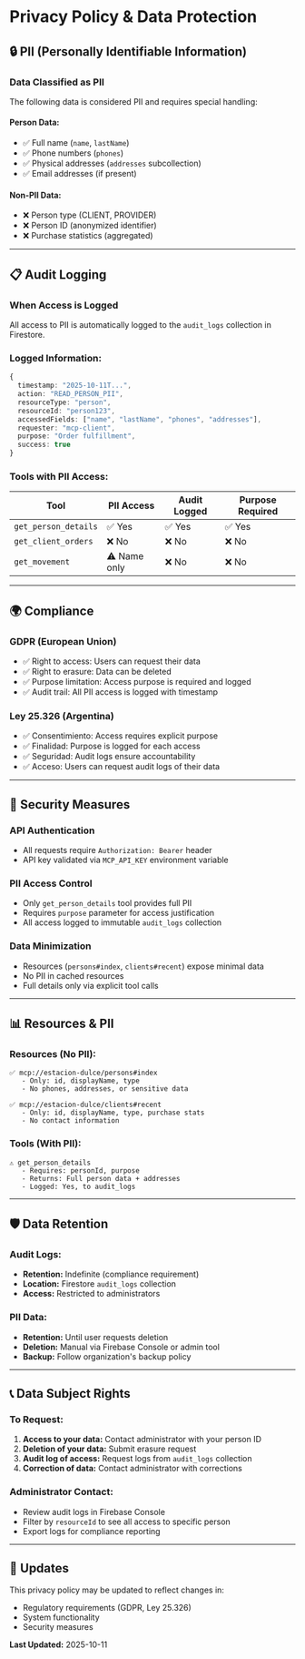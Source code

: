 # Privacy Policy & Data Protection

## 🔒 PII (Personally Identifiable Information)

### Data Classified as PII

The following data is considered PII and requires special handling:

#### Person Data:
- ✅ Full name (`name`, `lastName`)
- ✅ Phone numbers (`phones`)
- ✅ Physical addresses (`addresses` subcollection)
- ✅ Email addresses (if present)

#### Non-PII Data:
- ❌ Person type (CLIENT, PROVIDER)
- ❌ Person ID (anonymized identifier)
- ❌ Purchase statistics (aggregated)

---

## 📋 Audit Logging

### When Access is Logged

All access to PII is automatically logged to the `audit_logs` collection in Firestore.

### Logged Information:
```typescript
{
  timestamp: "2025-10-11T...",
  action: "READ_PERSON_PII",
  resourceType: "person",
  resourceId: "person123",
  accessedFields: ["name", "lastName", "phones", "addresses"],
  requester: "mcp-client",
  purpose: "Order fulfillment",
  success: true
}
```

### Tools with PII Access:

| Tool | PII Access | Audit Logged | Purpose Required |
|------|-----------|--------------|------------------|
| `get_person_details` | ✅ Yes | ✅ Yes | ✅ Yes |
| `get_client_orders` | ❌ No | ❌ No | ❌ No |
| `get_movement` | ⚠️ Name only | ❌ No | ❌ No |

---

## 🌍 Compliance

### GDPR (European Union)
- ✅ Right to access: Users can request their data
- ✅ Right to erasure: Data can be deleted
- ✅ Purpose limitation: Access purpose is required and logged
- ✅ Audit trail: All PII access is logged with timestamp

### Ley 25.326 (Argentina)
- ✅ Consentimiento: Access requires explicit purpose
- ✅ Finalidad: Purpose is logged for each access
- ✅ Seguridad: Audit logs ensure accountability
- ✅ Acceso: Users can request audit logs of their data

---

## 🔐 Security Measures

### API Authentication
- All requests require `Authorization: Bearer` header
- API key validated via `MCP_API_KEY` environment variable

### PII Access Control
- Only `get_person_details` tool provides full PII
- Requires `purpose` parameter for access justification
- All access logged to immutable `audit_logs` collection

### Data Minimization
- Resources (`persons#index`, `clients#recent`) expose minimal data
- No PII in cached resources
- Full details only via explicit tool calls

---

## 📊 Resources & PII

### Resources (No PII):
```
✅ mcp://estacion-dulce/persons#index
   - Only: id, displayName, type
   - No phones, addresses, or sensitive data

✅ mcp://estacion-dulce/clients#recent
   - Only: id, displayName, type, purchase stats
   - No contact information
```

### Tools (With PII):
```
⚠️ get_person_details
   - Requires: personId, purpose
   - Returns: Full person data + addresses
   - Logged: Yes, to audit_logs
```

---

## 🛡️ Data Retention

### Audit Logs:
- **Retention:** Indefinite (compliance requirement)
- **Location:** Firestore `audit_logs` collection
- **Access:** Restricted to administrators

### PII Data:
- **Retention:** Until user requests deletion
- **Deletion:** Manual via Firebase Console or admin tool
- **Backup:** Follow organization's backup policy

---

## 📞 Data Subject Rights

### To Request:
1. **Access to your data:** Contact administrator with your person ID
2. **Deletion of your data:** Submit erasure request
3. **Audit log of access:** Request logs from `audit_logs` collection
4. **Correction of data:** Contact administrator with corrections

### Administrator Contact:
- Review audit logs in Firebase Console
- Filter by `resourceId` to see all access to specific person
- Export logs for compliance reporting

---

## 🔄 Updates

This privacy policy may be updated to reflect changes in:
- Regulatory requirements (GDPR, Ley 25.326)
- System functionality
- Security measures

**Last Updated:** 2025-10-11

